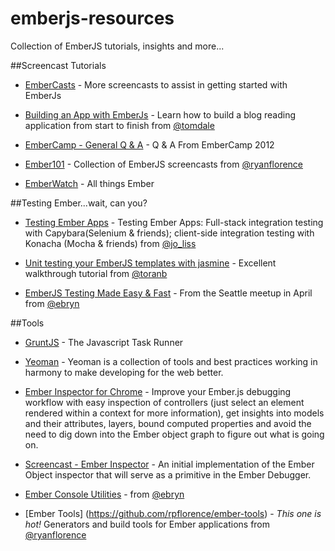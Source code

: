 emberjs-resources
=================

Collection of EmberJS tutorials, insights and more...

##Screencast Tutorials

+ [EmberCasts](http://Embercasts.com) - More screencasts to assist in getting started with EmberJs

+ [Building an App with EmberJs](http://www.youtube.com/watch?v=Ga99hMi7wfY) - Learn how to build a blog reading application from start to finish from [@tomdale](http://twitter.com/tomdale)

+ [EmberCamp - General Q & A](https://www.youtube.com/watch?feature=player_embedded&v=DVsa5rwaIj0) - Q & A From EmberCamp 2012

+ [Ember101](http://ember101.com/ "Ember101.com") - Collection of EmberJS screencasts from [@ryanflorence](http://twitter.com/ryanflorence)

+ [EmberWatch](http://emberwatch.com/) - All things Ember

##Testing Ember...wait, can you?

+ [Testing Ember Apps](http://www.slideshare.net/jo_liss/testing-ember-apps) - Testing Ember Apps: Full-stack integration testing with Capybara(Selenium & friends); client-side integration testing with Konacha (Mocha & friends) from [@jo_liss](http://twitter.com/jo_liss)

+ [Unit testing your EmberJS templates with jasmine](http://toranbillups.com/blog/archive/2013/04/08/Unit-testing-your-emberjs-templates-with-jasmine-part-1/) - Excellent walkthrough tutorial from [@toranb](http://twitter.com/toranb)

+ [EmberJS Testing Made Easy & Fast](http://www.youtube.com/watch?v=nO1hxT9GBTs) - From the Seattle meetup in April from [@ebryn](http://twitter.com/ebryn)

##Tools

+ [GruntJS](http://gruntjs.com/) - The Javascript Task Runner

+ [Yeoman](http://yeoman.io/) - Yeoman is a collection of tools and best practices working in harmony to make developing for the web better.

+ [Ember Inspector for Chrome](https://github.com/tildeio/ember-extension) - Improve your Ember.js debugging workflow with easy inspection of controllers (just select an element rendered within a context for more information), get insights into models and their attributes, layers, bound computed properties and avoid the need to dig down into the Ember object graph to figure out what is going on.

+ [Screencast - Ember Inspector](http://www.youtube.com/watch?v=0B9leRf5kuo) - An initial implementation of the Ember Object inspector that will serve as a primitive in the Ember Debugger.

+ [Ember Console Utilities](https://github.com/ebryn/ember-console-utils) - from [@ebryn](http://twitter.com/ebryn)

+ [Ember Tools] (https://github.com/rpflorence/ember-tools) - *This one is hot!* Generators and build tools for Ember applications from [@ryanflorence](http://twitter.com/ryanflorence)
